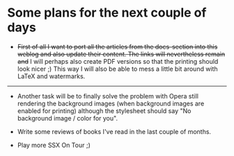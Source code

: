 # Some plans for the next couple of days

* <s>First of all I want to port all the articles from the docs-section into this weblog and also update their content. The links will nevertheless remain and</s> I will perhaps also create PDF versions so that the printing should look nicer ;) This way I will also be able to mess a little bit around with LaTeX and watermarks.

-------------------------------

* Another task will be to finally solve the problem with Opera still rendering the background images (when background images are enabled for printing) although the stylesheet should say "No background image / color for you". 

* Write some reviews of books I've read in the last couple of months.

* Play more SSX On Tour ;)



